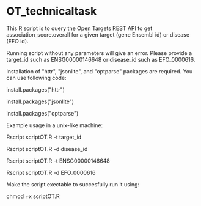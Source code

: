 # OT_technicaltask
This R script is to query the Open Targets REST API to get association_score.overall for a given target (gene Ensembl id) or disease (EFO id).

Running script without any parameters will give an error. Please provide a target_id such as ENSG00000146648 or disease_id such as EFO_0000616.

Installation of "httr", "jsonlite", and "optparse" packages are required. You can use following code:

install.packages("httr")

install.packages("jsonlite")

install.packages("optparse")

Example usage in a unix-like machine:

Rscript scriptOT.R -t target_id

Rscript scriptOT.R -d disease_id

Rscript scriptOT.R -t ENSG00000146648

Rscript scriptOT.R -d EFO_0000616

Make the script exectable to succesfully run it using: 

chmod +x scriptOT.R
